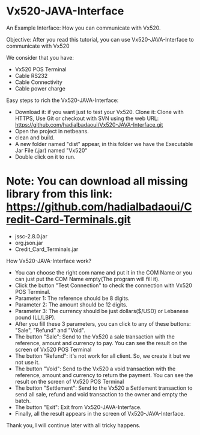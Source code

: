 # Vx520-JAVA-Interface
An Example Interface: How you can communicate with Vx520. 

Objective: After you read this tutorial, you can use Vx520-JAVA-Interface to communicate with Vx520

We consider that you have:
- Vx520 POS Terminal
- Cable RS232
- Cable Connectivity
- Cable power charge

Easy steps to rich the Vx520-JAVA-Interface:
- Download it: if you want just to test your Vx520.
  Clone it: Clone with HTTPS, Use Git or checkout with SVN using the web URL: https://github.com/hadialbadaoui/Vx520-JAVA-Interface.git
- Open the project in netbeans.
- clean and build.
- A new folder named "dist" appear, in this folder we have the Executable Jar File (.jar) named "Vx520"
- Double click on it to run.

# Note: You can download all missing library from this link: https://github.com/hadialbadaoui/Credit-Card-Terminals.git
- jssc-2.8.0.jar
- org.json.jar
- Credit_Card_Terminals.jar

How Vx520-JAVA-Interface work?
- You can choose the right com name and put it in the COM Name or you can just put the COM Name empty(The program will fill it).
- Click the button "Test Connection" to check the connection with Vx520 POS Terminal.
- Parameter 1: The reference should be 8 digits.
- Parameter 2: The amount should be 12 digits.
- Parameter 3: The currency should be just dollars($/USD) or Lebanese pound (LL/LBP).
- After you fill these 3 parameters, you can click to any of these buttons: "Sale", "Refund" and "Void".
- The button "Sale": Send to the Vx520 a sale transaction with the reference, amount and currency to pay. You can see the result on the     screen of Vx520 POS Terminal
- The button "Refund": it's not work for all client. So, we create it but we not use it.
- The button "Void": Send to the Vx520 a void transaction with the reference, amount and currency to return the payment. You can see the     result on the screen of Vx520 POS Terminal
- The button "Settlement": Send to the Vx520 a Settlement transaction to send all sale, refund and void transaction to the owner and empty   the batch.
- The button "Exit": Exit from Vx520-JAVA-Interface.
- Finally, all the result appears in the screen of Vx520-JAVA-Interface.

Thank you, I will continue later with all tricky happens.
